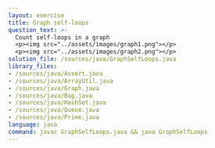 ```yaml
---
layout: exercise
title: Graph self-loops
question_text: >-
  Count self-loops in a graph
  <p><img src="../assets/images/graph1.png"></p>
  <p><img src="../assets/images/graph2.png"></p>
solution_file: /sources/java/GraphSelfLoops.java
library_files:
- /sources/java/Assert.java
- /sources/java/ArrayUtil.java
- /sources/java/Graph.java
- /sources/java/Bag.java
- /sources/java/HashSet.java
- /sources/java/Queue.java
- /sources/java/Prime.java
language: java
command: javac GraphSelfLoops.java && java GraphSelfLoops
---
```

